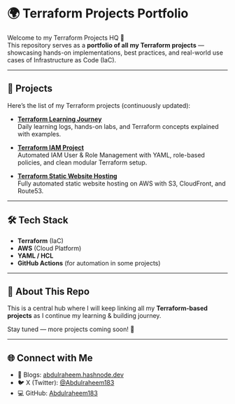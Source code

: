 # 🌍 Terraform Projects Portfolio

Welcome to my Terraform Projects HQ 🚀  
This repository serves as a **portfolio of all my Terraform projects** — showcasing hands-on implementations, best practices, and real-world use cases of Infrastructure as Code (IaC).

---

## 📁 Projects

Here’s the list of my Terraform projects (continuously updated):

- **[Terraform Learning Journey](https://github.com/Abdulraheem183/terraform-learning-journey)**  
  Daily learning logs, hands-on labs, and Terraform concepts explained with examples.  

- **[Terraform IAM Project](https://github.com/Abdulraheem183/terraform-iam-project)**  
  Automated IAM User & Role Management with YAML, role-based policies, and clean modular Terraform setup.  

- **[Terraform Static Website Hosting](https://github.com/Abdulraheem183/terraform-static-website)**  
  Fully automated static website hosting on AWS with S3, CloudFront, and Route53.

---

## 🛠️ Tech Stack
- **Terraform** (IaC)
- **AWS** (Cloud Platform)
- **YAML / HCL**
- **GitHub Actions** (for automation in some projects)

---

## 📌 About This Repo
This is a central hub where I will keep linking all my **Terraform-based projects** as I continue my learning & building journey.  

Stay tuned — more projects coming soon! 🚀  

---

## 🌐 Connect with Me
- 📝 Blogs: [abdulraheem.hashnode.dev](https://abdulraheem.hashnode.dev)  
- 🐦 X (Twitter): [@Abdulraheem183](https://x.com/Abdulraheem183)  
- 💻 GitHub: [Abdulraheem183](https://github.com/Abdulraheem183)  
